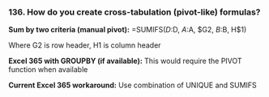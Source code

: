 ### 136. **How do you create cross-tabulation (pivot-like) formulas?**

**Sum by two criteria (manual pivot):**
=SUMIFS($D:$D, $A:$A, $G2, $B:$B, H$1)

Where G2 is row header, H1 is column header

**Excel 365 with GROUPBY (if available):**
This would require the PIVOT function when available

**Current Excel 365 workaround:**
Use combination of UNIQUE and SUMIFS
